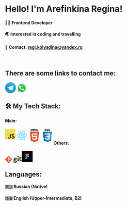 # Hello! I'm Arefinkina Regina!

#### 👩‍💻 Frontend Developer
#### 🌏 Interested in coding and travelling
#### 📩 Contact: regi.kolyadina@yandex.ru
<br />

## There are some links to contact me:
<a href="https://t.me/arefinkina_regina"><img align="left" alt="Telegram logo" width="36px" src="https://raw.githubusercontent.com/github/explore/80688e429a7d4ef2fca1e82350fe8e3517d3494d/topics/telegram/telegram.png"/>
</a>
<a name="user-content-watsapp" href="https://wa.me/79052190752"><img align="left" alt="WhatsApp logo" width="38px" src="https://raw.githubusercontent.com/github/explore/fbea3555736cd38170cc0be88424d129741ffbb9/topics/whatsapp/whatsapp.png"/>
</a>


<br />
<br />

## 🛠 My Tech Stack:

#### Main:


<img align="left" alt="JavaScript logo" width="34px" src="https://raw.githubusercontent.com/github/explore/80688e429a7d4ef2fca1e82350fe8e3517d3494d/topics/javascript/javascript.png"/>

<img align="left" alt="REACT logo" width="42px" src="https://raw.githubusercontent.com/github/explore/80688e429a7d4ef2fca1e82350fe8e3517d3494d/topics/react/react.png"/>

<img align="left" alt="HTML logo" width="42px" src="https://raw.githubusercontent.com/github/explore/80688e429a7d4ef2fca1e82350fe8e3517d3494d/topics/html/html.png"/>

<img align="left" alt="CSS logo" width="42px" src="https://raw.githubusercontent.com/github/explore/80688e429a7d4ef2fca1e82350fe8e3517d3494d/topics/css/css.png"/>

<br />

#### Others:
<img align="left" alt="Git logo" width="55px" src="https://raw.githubusercontent.com/github/explore/80688e429a7d4ef2fca1e82350fe8e3517d3494d/topics/git/git.png"/>

<img align="left" alt="Figma logo" width="36px" src="https://raw.githubusercontent.com/github/explore/05d0f0dfceafd861bdf2b53559399dae7b2e2d8b/topics/figma/figma.png"/>

<br />
<br />



##  Languages:
#### 🇷🇺 Russian (Native) 
#### 🇬🇧 English (Upper-Intermediate, B2) 
